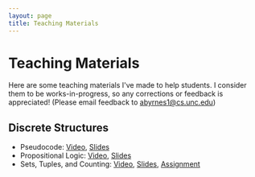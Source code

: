 ```yaml
---
layout: page
title: Teaching Materials
---
```


# Teaching Materials

Here are some teaching materials I've made to help students. I consider them to be works-in-progress, so any corrections or feedback is appreciated! (Please email feedback to abyrnes1@cs.unc.edu)

## Discrete Structures

* Pseudocode: [Video](https://youtu.be/Pbi7gRJn06w), [Slides](/comp283/lessons/Pseudocode.html)
* Propositional Logic: [Video](https://youtu.be/Jf7lZ_LQ5FM), [Slides](/comp283/lessons/PropLogic.html)
* Sets, Tuples, and Counting: [Video](https://youtu.be/89Z-Yzxisag), [Slides](/comp283/lessons/SetsAndTuples.html), [Assignment](https://www.gradescope.com/)
